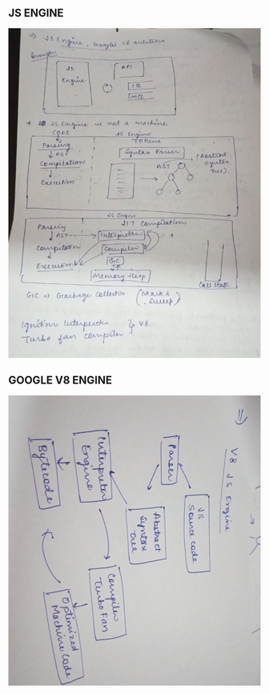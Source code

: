 ## JS ENGINE

![alt text](<WhatsApp Image 2024-02-23 at 8.36.16 PM.jpeg>)

## GOOGLE V8 ENGINE

![alt text](<WhatsApp Image 2024-02-23 at 8.35.59 PM.jpeg>)
